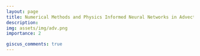 ```yaml
---
layout: page
title: Numerical Methods and Physics Informed Neural Networks in Advection Function
description:
img: assets/img/adv.png
importance: 2

giscus_comments: true
---
```

